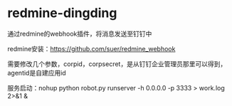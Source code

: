 # redmine-dingding

通过redmine的webhook插件，将消息发送至钉钉中

redmine安装：https://github.com/suer/redmine_webhook


需要修改几个参数，corpid，corpsecret，是从钉钉企业管理员那里可以得到，agentid是自建应用id

服务启动：nohup python robot.py runserver -h 0.0.0.0 -p 3333 > work.log 2>&1 &



